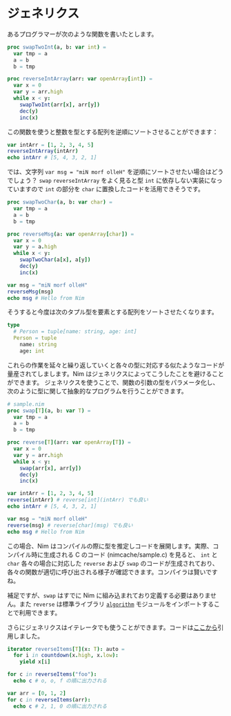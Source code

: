 # ジェネリクス


あるプログラマーが次のような関数を書いたとします。

```nim
proc swapTwoInt(a, b: var int) =
  var tmp = a
  a = b
  b = tmp

proc reverseIntArray(arr: var openArray[int]) =
  var x = 0
  var y = arr.high
  while x < y:
    swapTwoInt(arr[x], arr[y])
    dec(y)
    inc(x)
```

この関数を使うと整数を型とする配列を逆順にソートさせることができます：

```nim
var intArr = [1, 2, 3, 4, 5]
reverseIntArray(intArr)
echo intArr # [5, 4, 3, 2, 1]
```

では、文字列 `var msg = "miN morf olleH"` を逆順にソートさせたい場合はどうでしょう？ `swap` `reverseIntArray` をよく見ると型 `int` に依存しない実装になっていますので `int` の部分を `char` に置換したコードを活用できそうです。

```nim
proc swapTwoChar(a, b: var char) =
  var tmp = a
  a = b
  b = tmp

proc reverseMsg(a: var openArray[char]) =
  var x = 0
  var y = a.high
  while x < y:
    swapTwoChar(a[x], a[y])
    dec(y)
    inc(x)

var msg = "miN morf olleH"
reverseMsg(msg)
echo msg # Hello from Nim
```

そうすると今度は次のタプル型を要素とする配列をソートさせたくなります。

```nim
type
  # Person = tuple[name: string, age: int]
  Person = tuple
    name: string
    age: int
```

これらの作業を延々と繰り返していくと各々の型に対応する似たようなコードが量産されてしまします。Nim はジェネリクスによってこうしたことを避けることができます。
ジェネリクスを使うことで、関数の引数の型をパラメータ化し、次のように型に関して抽象的なプログラムを行うことができます。

```nim
# sample.nim
proc swap[T](a, b: var T) =
  var tmp = a
  a = b
  b = tmp

proc reverse[T](arr: var openArray[T]) =
  var x = 0
  var y = arr.high
  while x < y:
    swap(arr[x], arr[y])
    dec(y)
    inc(x)

var intArr = [1, 2, 3, 4, 5]
reverse(intArr) # reverse[int](intArr) でも良い
echo intArr # [5, 4, 3, 2, 1]

var msg = "miN morf olleH"
reverse(msg) # reverse[char](msg) でも良い
echo msg # Hello from Nim
```

この場合、Nim はコンパイルの際に型を推定しコードを展開します。実際、コンパイル時に生成される C のコード (nimcache/sample.c) を見ると、 `int` と `char` 各々の場合に対応した `reverse` および `swap` のコードが生成されており、各々の関数が適切に呼び出される様子が確認できます。コンパイラは賢いですね。


補足ですが、`swap` はすでに Nim に組み込まれており定義する必要はありません。また `reverse` は標準ライブラリ [`algorithm`](https://nim-lang.org/docs/algorithm.html) モジュールをインポートすることで利用できます。

さらにジェネリクスはイテレータでも使うことができます。コードは[ここから](https://hookrace.net/blog/introduction-to-metaprogramming-in-nim/#inline-iterators)引用しました。

```nim
iterator reverseItems[T](x: T): auto =
  for i in countdown(x.high, x.low):
    yield x[i]

for c in reverseItems("foo"):
  echo c # o, o, f の順に出力される

var arr = [0, 1, 2]
for c in reverseItems(arr):
  echo c # 2, 1, 0 の順に出力される
```
